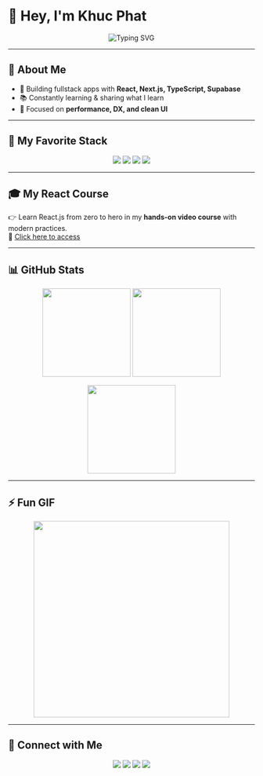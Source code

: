<!-- Header với Avatar + Typing -->
<div align="center">
<!--   <img src="https://avatars.githubusercontent.com/u/12345678?v=4" alt="Avatar" width="150" style="border-radius:50%" /> -->
  
  <h1 align="left">👋 Hey, I'm Khuc Phat</h1>
  
  <!-- Hiệu ứng typing -->
  <img src="https://readme-typing-svg.herokuapp.com?font=Fira+Code&pause=1000&color=36BCF7&center=true&vCenter=true&width=500&lines=Fullstack+Web+Developer;React+%7C+Next.js+%7C+TypeScript;Clean+UI+%26+Performance;Always+learning+new+things" alt="Typing SVG" />
</div>

---

## 🙋 About Me
- 🚀 Building fullstack apps with **React, Next.js, TypeScript, Supabase**  
- 📚 Constantly learning & sharing what I learn  
- 🎯 Focused on **performance, DX, and clean UI**

---

## 🚀 My Favorite Stack  
<p align="center">
  <img src="https://img.shields.io/badge/-React-61DAFB?logo=react&logoColor=000&style=for-the-badge" />
  <img src="https://img.shields.io/badge/-Next.js-000000?logo=nextdotjs&style=for-the-badge" />
  <img src="https://img.shields.io/badge/-TypeScript-3178C6?logo=typescript&logoColor=fff&style=for-the-badge" />
  <img src="https://img.shields.io/badge/-TailwindCSS-38B2AC?logo=tailwindcss&logoColor=fff&style=for-the-badge" />
</p>

---

## 🎓 My React Course
👉 Learn React.js from zero to hero in my **hands-on video course** with modern practices.  
🔗 [Click here to access](https://your-course-link.com)

---

## 📊 GitHub Stats

<p align="center">
  <img src="https://github-readme-stats.vercel.app/api?username=khucphat&show_icons=true&theme=radical" height="180" />
  <img src="https://github-readme-stats.vercel.app/api/top-langs/?username=khucphat&layout=compact&theme=radical" height="180" />
</p>

<p align="center">
  <img src="https://streak-stats.demolab.com?user=khucphat&theme=radical" height="180" />
</p>

---

## ⚡ Fun GIF
<div align="center">
  <img src="https://media.giphy.com/media/13HgwGsXF0aiGY/giphy.gif" width="400" />
</div>

---

## 🤝 Connect with Me  
<p align="center">
  <a href="https://twitter.com/yourprofile"><img src="https://img.shields.io/badge/-Twitter-1DA1F2?logo=twitter&logoColor=white&style=for-the-badge" /></a>
  <a href="https://linkedin.com/in/yourprofile"><img src="https://img.shields.io/badge/-LinkedIn-0077B5?logo=linkedin&logoColor=white&style=for-the-badge" /></a>
  <a href="https://instagram.com/yourprofile"><img src="https://img.shields.io/badge/-Instagram-E4405F?logo=instagram&logoColor=white&style=for-the-badge" /></a>
  <a href="mailto:khucphat89@gmail.com"><img src="https://img.shields.io/badge/-Email-D14836?logo=gmail&logoColor=white&style=for-the-badge" /></a>
</p>
